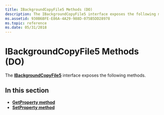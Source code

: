 ```yaml
---
title: IBackgroundCopyFile5 Methods (DO)
description: The IBackgroundCopyFile5 interface exposes the following methods. | IBackgroundCopyFile5 Methods (DO)
ms.assetid: 930B6BFE-E86A-4A29-988D-075B5DD28978
ms.topic: reference
ms.date: 05/31/2018
---
```


# IBackgroundCopyFile5 Methods (DO)

The [**IBackgroundCopyFile5**](ibackgroundcopyfile5.md) interface exposes the following methods.

## In this section

-   [**GetProperty method**](ibackgroundcopyfile5-getproperty.md)
-   [**SetProperty method**](ibackgroundcopyfile5-setproperty.md)

 

 




